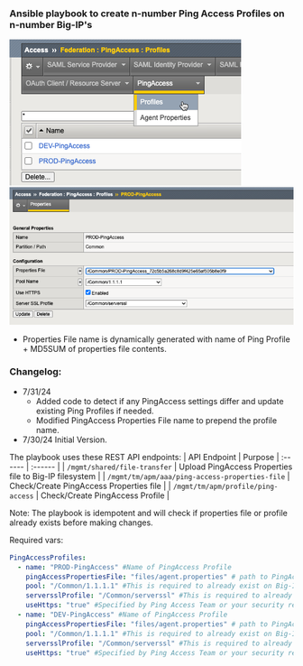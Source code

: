 ### Ansible playbook to create n-number Ping Access Profiles on n-number Big-IP's 


![alt text](2024-07-30_15-58-06.png)
![alt text](2024-07-31_11-29-13.png)
* Properties File name is dynamically generated with name of Ping Profile + MD5SUM of properties file contents. 

### Changelog:
- 7/31/24 
  - Added code to detect if any PingAccess settings differ and update existing Ping Profiles if needed.
  - Modified PingAccess Properties File name to prepend the profile name.   
- 7/30/24 Initial Version. 

The playbook uses these REST API endpoints:
| API Endpoint | Purpose 
| :------ | :------ | 
| `/mgmt/shared/file-transfer` | Upload PingAccess Properties file to Big-IP filesystem |
| `/mgmt/tm/apm/aaa/ping-access-properties-file` | Check/Create PingAccess Properties file | 
| `/mgmt/tm/apm/profile/ping-access` | Check/Create PingAccess Profile |

Note: The playbook is idempotent and will check if properties file or profile already exists before making changes.

Required vars:
```yaml
PingAccessProfiles:
  - name: "PROD-PingAccess" #Name of PingAccess Profile
    pingAccessPropertiesFile: "files/agent.properties" # path to PingAccess Properties file on ansible filesystem
    pool: "/Common/1.1.1.1" #This is required to already exist on Big-IP. 
    serversslProfile: "/Common/serverssl" #This is required to already exist on Big-IP. 
    useHttps: "true" #Specified by Ping Access Team or your security requirements. 
  - name: "DEV-PingAccess" #Name of PingAccess Profile
    pingAccessPropertiesFile: "files/agent.properties" # path to PingAccess Properties file on ansible filesystem
    pool: "/Common/1.1.1.1" #This is required to already exist on Big-IP. 
    serversslProfile: "/Common/serverssl" #This is required to already exist on Big-IP. 
    useHttps: "true" #Specified by Ping Access Team or your security requirements. 
```